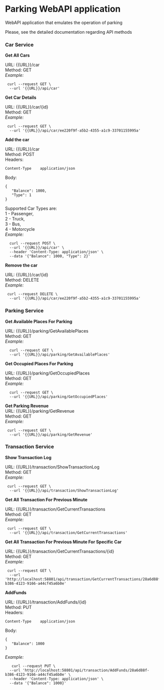 # Parking WebAPI application
WebAPI application that emulates the operation of parking

Please, see the detailed documentation regarding API methods

<h3>Car Service</h3>

**Get All Cars**

URL: {{URL}}/car<br/>
Method: GET<br/>
*Example:*
```
 curl --request GET \
  --url '{{URL}}/api/car' 
```

**Get Car Details**

URL: {{URL}}/car/{id}<br/>
Method: GET<br/>
*Example:*
```
 curl --request GET \
  --url '{{URL}}/api/car/ee220f9f-a5b2-4355-a1c9-33701155995a' 
```

**Add the car**

URL: {{URL}}/car<br/>
Method: POST<br/>
Headers:
```
Content-Type	application/json
```
Body:
```
{
   "Balance": 1000, 
   "Type": 1
}
```
Supported Car Types are:<br/>
1 - Passenger,<br/>
2 - Truck,<br/>
3 - Bus,<br/>
4 - Motorcycle<br/>
*Example:*
```
  curl --request POST \
  --url '{{URL}}/api/car' \
  --header 'Content-Type: application/json' \
  --data '{"Balance": 1000, "Type": 2}'
```

**Remove the car**

URL: {{URL}}/car/{id}<br/>
Method: DELETE<br/>
*Example:*
```
 curl --request DELETE \
  --url '{{URL}}/api/car/ee220f9f-a5b2-4355-a1c9-33701155995a' 
```

<h3>Parking Service</h3>

**Get Available Places For Parking**

URL: {{URL}}/parking/GetAvailablePlaces<br/>
Method: GET<br/>
*Example:*
```
  curl --request GET \
  --url '{{URL}}/api/parking/GetAvailablePlaces'  
```

**Get Occupied Places For Parking**

URL: {{URL}}/parking/GetOccupiedPlaces<br/>
Method: GET<br/>
*Example:*
```
  curl --request GET \
  --url '{{URL}}/api/parking/GetOccupiedPlaces'  
```

**Get Parking Revenue**<br/>
URL: {{URL}}/parking/GetRevenue<br/>
Method: GET<br/>
*Example:*
```
 curl --request GET \
  --url '{{URL}}/api/parking/GetRevenue'
```

<h3>Transaction Service</h3>

**Show Transaction Log**

URL: {{URL}}/transaction/ShowTransactionLog<br/>
Method: GET<br/>
*Example:*
```
 curl --request GET \
  --url '{{URL}}/api/transaction/ShowTransactionLog'
```

**Get All Transaction For Previous Minute**

URL: {{URL}}/transaction/GetCurrentTransactions<br/>
Method: GET<br/>
*Example:*
```
 curl --request GET \
  --url '{{URL}}/api/transaction/GetCurrentTransactions'
```

**Get All Transaction For Previous Minute For Specific Car**

URL: {{URL}}/transaction/GetCurrentTransactions/{id}<br/>
Method: GET<br/>
*Example:*
```
 curl --request GET \
  --url 'http://localhost:58801/api/transaction/GetCurrentTransactions/28a6d88f-b386-4123-9166-a44cf45a6b0e' 
```

**AddFunds**

URL: {{URL}}/transaction/AddFunds/{id}<br/>
Method: PUT<br/>
Headers:
```
Content-Type	application/json
```
Body:
```
{
   "Balance": 1000
}
```
*Example:*
```
   curl --request PUT \
  --url 'http://localhost:58801/api/transaction/AddFunds/28a6d88f-b386-4123-9166-a44cf45a6b0e' \
  --header 'Content-Type: application/json' \
  --data '{"Balance": 1000}'
```
